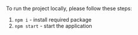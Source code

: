 To run the project locally, please follow these steps:
1. ```npm i``` - install required package
2. ```npm start``` - start the application
